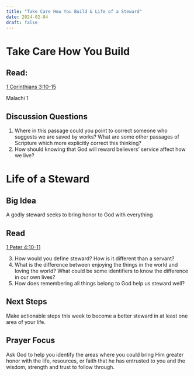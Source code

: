 ```yaml
---
title: "Take Care How You Build & Life of a Steward"
date: 2024-02-04
draft: false
---
```


# Take Care How You Build

## Read: 
[1 Corinthians 3:10-15](https://www.bible.com/bible/59/1CO.3.ESV)

Malachi 1

## Discussion Questions
1. Where in this passage could you point to correct someone who suggests we are saved by works? What are some other passages of Scripture which more explicitly correct this thinking?
2. How should knowing that God will reward believers’ service affect how we live?

# Life of a Steward

## Big Idea
A godly steward seeks to bring honor to God with everything

## Read
[1 Peter 4:10-11](https://www.bible.com/bible/59/1PE.4.ESV)

3. How would you define steward? How is it different than a servant?
4. What is the difference between enjoying the things in the world and loving the world? What
could be some identifiers to know the difference in our own lives?
5. How does remembering all things belong to God help us steward well?

## Next Steps
Make actionable steps this week to become a better steward in at least one area
of your life.
## Prayer Focus
Ask God to help you identify the areas where you could bring Him greater honor
with the life, resources, or faith that he has entrusted to you and the wisdom, strength and trust
to follow through.
